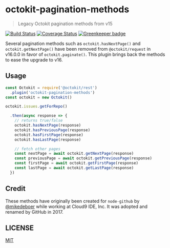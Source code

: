 # octokit-pagination-methods

> Legacy Octokit pagination methods from v15

[![Build Status](https://travis-ci.com/gr2m/octokit-pagination-methods.svg?branch=master)](https://travis-ci.com/gr2m/octokit-pagination-methods)
[![Coverage Status](https://coveralls.io/repos/gr2m/octokit-pagination-methods/badge.svg?branch=master)](https://coveralls.io/github/gr2m/octokit-pagination-methods?branch=master)
[![Greenkeeper badge](https://badges.greenkeeper.io/gr2m/octokit-pagination-methods.svg)](https://greenkeeper.io/)

Several pagination methods such as `octokit.hasNextPage()` and `octokit.getNextPage()` have been removed from `@octokit/request` in v16.0.0 in favor of `octokit.paginate()`. This plugin brings back the methods to ease the upgrade to v16.

## Usage

```js
const Octokit = require('@octokit/rest')
  .plugin('octokit-pagination-methods')
const octokit = new Octokit()

octokit.issues.getForRepo()

  .then(async response => {
    // returns true/false
    octokit.hasNextPage(response)
    octokit.hasPreviousPage(response)
    octokit.hasFirstPage(response)
    octokit.hasLastPage(response)

    // fetch other pages
    const nextPage = await octokit.getNextPage(response)
    const previousPage = await octokit.getPreviousPage(response)
    const firstPage = await octokit.getFirstPage(response)
    const lastPage = await octokit.getLastPage(response)
  })
```

## Credit

These methods have originally been created for `node-github` by [@mikedeboer](https://github.com/mikedeboer)
while working at Cloud9 IDE, Inc. It was adopted and renamed by GitHub in 2017.

## LICENSE

[MIT](LICENSE)
